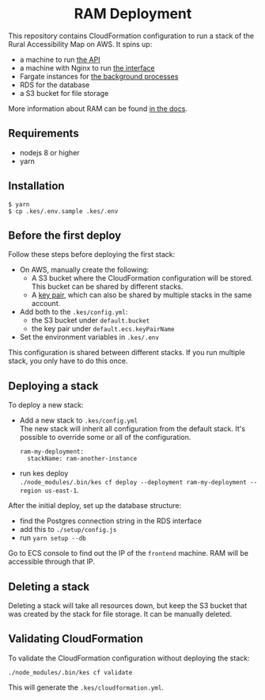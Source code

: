 <h1 align="center">RAM Deployment</h1>

This repository contains CloudFormation configuration to run a stack of the Rural Accessibility Map on AWS. It spins up:

- a machine to run [the API](https://github.com/WorldBank-Transport/ram-backend)
- a machine with Nginx to run [the interface](https://github.com/WorldBank-Transport/ram-frontend)
- Fargate instances for [the background processes](https://github.com/WorldBank-Transport/ram-datapipeline)
- RDS for the database
- a S3 bucket for file storage

More information about RAM can be found [in the docs](http://ruralaccess.info).

## Requirements

- nodejs 8 or higher
- yarn

## Installation

```
$ yarn
$ cp .kes/.env.sample .kes/.env
```

## Before the first deploy
Follow these steps before deploying the first stack:

* On AWS, manually create the following:  
  * A S3 bucket where the CloudFormation configuration will be stored. This bucket can be shared by different stacks.
  * A [key pair](https://docs.aws.amazon.com/AWSEC2/latest/UserGuide/ec2-key-pairs.html#having-ec2-create-your-key-pair), which can also be shared by multiple stacks in the same account.
* Add both to the `.kes/config.yml`:  
  * the S3 bucket under `default.bucket`
  * the key pair under `default.ecs.keyPairName`
* Set the environment variables in `.kes/.env`

This configuration is shared between different stacks. If you run multiple stack, you only have to do this once.

## Deploying a stack
To deploy a new stack:

* Add a new stack to `.kes/config.yml`    
The new stack will inherit all configuration from the default stack. It's possible to override some or all of the configuration.
  ```
  ram-my-deployment:
    stackName: ram-another-instance
  ```
* run kes deploy  
`./node_modules/.bin/kes cf deploy --deployment ram-my-deployment --region us-east-1`.

After the initial deploy, set up the database structure:

* find the Postgres connection string in the RDS interface
* add this to `./setup/config.js`
* run `yarn setup --db`

Go to ECS console to find out the IP of the `frontend` machine. RAM will be accessible through that IP.

## Deleting a stack
Deleting a stack will take all resources down, but keep the S3 bucket that was created by the stack for file storage. It can be manually deleted.

## Validating CloudFormation
To validate the CloudFormation configuration without deploying the stack:

`./node_modules/.bin/kes cf validate`

This will generate the `.kes/cloudformation.yml`.
